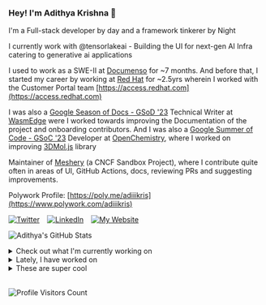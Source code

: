 ### Hey! I'm Adithya Krishna 👋
I'm a Full-stack developer by day and a framework tinkerer by Night

I currently work with @tensorlakeai - Building the UI for next-gen AI Infra catering to generative ai applications
  
I used to work as a SWE-II at [Documenso](https://documenso.com) for ~7 months. And before that, I started my career by working at [Red Hat](https://redhat.com) for ~2.5yrs wherein I worked with the Customer Portal team [https://access.redhat.com](https://access.redhat.com)

I was also a [Google Season of Docs - GSoD '23](https://developers.google.com/season-of-docs) Technical Writer at [WasmEdge](https://github.com/WasmEdge) were I worked towards improving the Documentation of the project and onboarding contributors. And I was also a [Google Summer of Code - GSoC '23](https://summerofcode.withgoogle.com/) Developer at [OpenChemistry](https://openchemistry.org), where I worked on improving [3DMol.js](https://github.com/3dmol/3Dmol.js) library

Maintainer of [Meshery](https://github.com/meshery) (a CNCF Sandbox Project), where I contribute quite often in areas of UI, GitHub Actions, docs, reviewing PRs and suggesting improvements.

Polywork Profile: [https://poly.me/adiiikris](https://www.polywork.com/adiiikris)

[![Twitter](https://img.shields.io/badge/-@adii_kris-%231DA1F2?style=for-the-badge&logo=twitter&logoColor=ffffff)](https:/twitter.adikris.in) &ensp;
[![LinkedIn](https://img.shields.io/badge/-Adithya%20Krishna-%230A67C3?style=for-the-badge&logo=linkedin&logoColor=ffffff)](https://linkedin.adikris.in/) &ensp;
[![My Website](https://img.shields.io/badge/-My%20Website-%230A67C3?style=for-the-badge)](https://adikris.in/)



![Adithya's GitHub Stats](https://github-readme-stats.vercel.app/api?username=adithyaakrishna&show_icons=true&hide_border=true&title_color=fff&icon_color=79ff97&text_color=9f9f9f&bg_color=151515)


<details>
  <summary>Check out what I'm currently working on</summary>
  
  - [hexclanlabs/mitda](https://github.com/hexclanlabs/mitda) -  (1 week ago)
  - [adithyaakrishna/pi-chat](https://github.com/adithyaakrishna/pi-chat) - Clone of PiChat Using Sarvam and OpenAI API (1 week ago)
  - [BasedHardware/omi](https://github.com/BasedHardware/omi) - AI wearables. Put it on, speak, transcribe, automatically (1 week ago)
  - [tensorlakeai/tensorlake](https://github.com/tensorlakeai/tensorlake) - Tensorlake SDK (1 month ago)
  - [nyayanidhi/nyayanidhi-rag-ui](https://github.com/nyayanidhi/nyayanidhi-rag-ui) -  (1 month ago)
</details>

<details>
  <summary>Lately, I have worked on</summary>
  
  - [chore: fix loading issue](https://github.com/BasedHardware/omi/pull/2556) on [BasedHardware/omi](https://github.com/BasedHardware/omi) (1 week ago)
</details>

<details>
  <summary>These are super cool</summary>
  
  - [OpenCut-app/OpenCut](https://github.com/OpenCut-app/OpenCut) - The open-source CapCut alternative (4 days ago)
  - [sam-goodwin/alchemy](https://github.com/sam-goodwin/alchemy) - Orchestrate the Cloud with pure TypeScript (4 days ago)
  - [better-auth/better-auth](https://github.com/better-auth/better-auth) - The most comprehensive authentication framework for TypeScript (4 days ago)
  - [lumina-ai-inc/chunkr](https://github.com/lumina-ai-inc/chunkr) - Vision infrastructure to turn complex documents into RAG/LLM-ready data (5 days ago)
  - [fal-ai/fal-js](https://github.com/fal-ai/fal-js) - The JavaScript client and utilities to fal-serverless with built-in TypeScript definitions (1 week ago)
</details>

<br> 

![Profile Visitors Count](https://profile-counter.glitch.me/adithyaakrishna/count.svg)
